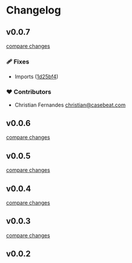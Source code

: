 # Changelog


## v0.0.7

[compare changes](https://github.com/casebeat/nuxt-contentful-pages/compare/v0.0.6...v0.0.7)

### 🩹 Fixes

- Imports ([1d25bf4](https://github.com/casebeat/nuxt-contentful-pages/commit/1d25bf4))

### ❤️ Contributors

- Christian Fernandes <christian@casebeat.com>

## v0.0.6

[compare changes](https://github.com/casebeat/nuxt-contentful-pages/compare/v0.0.5...v0.0.6)

## v0.0.5

[compare changes](https://github.com/casebeat/nuxt-contentful-pages/compare/v0.0.4...v0.0.5)

## v0.0.4

[compare changes](https://github.com/casebeat/nuxt-contentful-pages/compare/v0.0.3...v0.0.4)

## v0.0.3

[compare changes](https://github.com/casebeat/nuxt-contentful-pages/compare/v0.0.2...v0.0.3)

## v0.0.2

